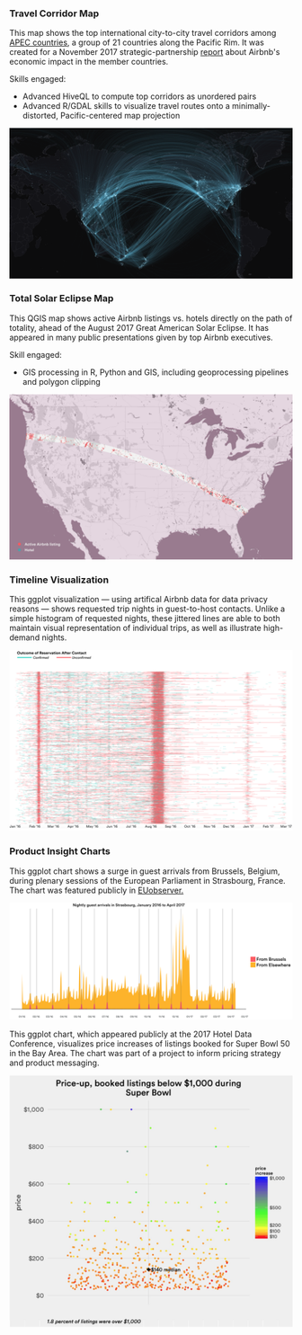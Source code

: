 ### Travel Corridor Map

This map shows the top international city-to-city travel corridors among [APEC countries](https://www.apec.org/about-us/about-apec/member-economies.aspx), a group of 21 countries along the Pacific Rim. It was created for a November 2017 strategic-partnership [report](https://2sqy5r1jf93u30kwzc1smfqt-wpengine.netdna-ssl.com/wp-content/uploads/2017/11/PC0284-APEC_Report_171107.pdf) about Airbnb's economic impact in the member countries.

Skills engaged:

* Advanced HiveQL to compute top corridors as unordered pairs
* Advanced R/GDAL skills to visualize travel routes onto a minimally-distorted, Pacific-centered map projection

![](images/APEC_corridors_map.png)



### Total Solar Eclipse Map

This QGIS map shows active Airbnb listings vs. hotels directly on the path of totality, ahead of the August 2017 Great American Solar Eclipse. It has appeared in many public presentations given by top Airbnb executives.

Skill engaged: 

* GIS processing in R, Python and GIS, including geoprocessing pipelines and polygon clipping 

![](images/solar_eclipse_map.png)


### Timeline Visualization

This ggplot visualization — using artifical Airbnb data for data privacy reasons — shows requested trip nights in guest-to-host contacts. Unlike a simple histogram of requested nights, these jittered lines are able to both maintain visual representation of individual trips, as well as illustrate high-demand nights.

![](images/contacts_timeline.png)


### Product Insight Charts

This ggplot chart shows a surge in guest arrivals from Brussels, Belgium, during plenary sessions of the European Parliament in Strasbourg, France. The chart was featured publicly in [EUobserver.](https://euobserver.com/business/137889)

![](images/euro_parliament_chart.png)

This ggplot chart, which appeared publicly at the 2017 Hotel Data Conference, visualizes price increases of listings booked for Super Bowl 50 in the Bay Area. The chart was part of a project to inform pricing strategy and product messaging.

![](images/superbowl_pricing_chart.png)


